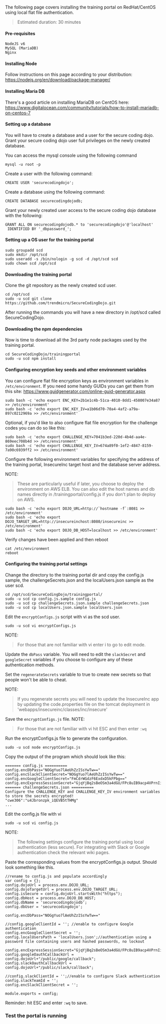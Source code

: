The following page covers installing the training portal on RedHat/CentOS using local flat file authentication.
> Estimated duration: 30 minutes

#### Pre-requisites
~~~~
NodeJS v6
MySQL (MariaDB)
Nginx
~~~~
#### Installing Node

Follow instructions on this page according to your distribution: https://nodejs.org/en/download/package-manager/

#### Installing Maria DB

There's a good article on installing MariaDB on CentOS here: https://www.digitalocean.com/community/tutorials/how-to-install-mariadb-on-centos-7

#### Setting up a database

You will have to create a database and a user for the secure coding dojo. Grant your secure coding dojo user full privileges on the newly created database.

You can access the mysql console using the following command

~~~~
mysql -u root -p
~~~~

Create a user with the following command:

~~~~
CREATE USER 'securecodingdojo';
~~~~

Create a database using the following command:

~~~~
CREATE DATABASE securecodingdojodb;
~~~~

Grant your newly created user access to the secure coding dojo database with the following:

~~~~
GRANT ALL ON securecodingdojodb.* to 'securecodingdojo'@'localhost'
 IDENTIFIED BY '_dbpassword_';
~~~~


#### Setting up a OS user for the training portal

~~~~~
sudo groupadd scd
sudo mkdir /opt/scd
sudo useradd -s /bin/nologin -g scd -d /opt/scd scd
sudo chown scd /opt/scd
~~~~~

#### Downloading the training portal

Clone the git repository as the newly created scd user.

~~~~
cd /opt/scd
sudo -u scd git clone https://github.com/trendmicro/SecureCodingDojo.git
~~~~

After running the commands you will have a new directory in /opt/scd called SecureCodingDojo.

#### Downloading the npm dependencies

Now is time to download all the 3rd party node packages used by the training portal. 

~~~~
cd SecureCodingDojo/trainingportal
sudo -u scd npm install
~~~~


#### Configuring encryption key seeds and other environment variables

You can configure flat file encryption keys as environment variables in `/etc/environment`. If you need some handy GUIDs you can get them from this site: https://www.guidgenerator.com/online-guid-generator.aspx 

~~~~
sudo bash -c 'echo export ENC_KEY=2b1e1c4b-51ca-4010-8dd1-458007e34a87 >> /etc/environment'
sudo bash -c 'echo export ENC_KEY_IV=a1b06d70-70a4-4af2-a79a-897c0212969a >> /etc/environment'
~~~~

Optional, if you'd like to also configure flat file encryption for the challenge codes you can do so like this:

~~~~
sudo bash -c 'echo export CHALLENGE_KEY=7041b3ed-220d-4b4d-aa4e-869eec708b4d >> /etc/environment'
sudo bash -c 'echo export CHALLENGE_KEY_IV=674a89f0-1ef2-4847-8159-7a90c6939ff2 >> /etc/environment'
~~~~

Configure the following environment variables for specifying the address of the training portal, InsecureInc target host and the database server address. 

NOTE:
> These are particularly useful if later, you choose to deploy the environment on AWS ELB. You can also edit the host names and db names directly in /trainingportal/config.js if you don't plan to deploy on AWS.

~~~~
sudo bash -c 'echo export DOJO_URL=http://`hostname -f`:8081 >> /etc/environment'
sudo bash -c 'echo export DOJO_TARGET_URL=http://insecureinchost:8080/insecureinc >> /etc/environment'
sudo bash -c 'echo export DOJO_DB_HOST=localhost >> /etc/environment'
~~~~

Verify changes have been applied and then reboot

~~~~
cat /etc/environment
reboot
~~~~

#### Configuring the training portal settings

Change the directory to the training portal dir and copy the config.js sample, the challengeSecrets.json and the localUsers.json sample as the user scd.

~~~~
cd /opt/scd/SecureCodingDojo/trainingportal/
sudo -u scd cp config.js.sample config.js
sudo -u scd cp challengeSecrets.json.sample challengeSecrets.json
sudo -u scd cp localUsers.json.sample localUsers.json
~~~~

Edit the `encryptConfigs.js` script with vi as the scd user.

~~~~
sudo -u scd vi encryptConfigs.js
~~~~

NOTE:
>For those that are not familiar with vi enter i to go to edit mode.

Update the `dbPass` variable. You will need to edit the `slackSecret` and `googleSecret` variables if you choose to configure any of these authentication methods.

Set the `regenerateSecrets` variable to true to create new secrets so that people won't be able to cheat.

NOTE:
>If you regenerate secrets you will need to update the InsecureInc app by updating the code.properties file on the tomcat deployment in 'webapps/insecureinc/classes/inc/insecure'

Save the `encryptConfigs.js` file.
NOTE:
>For those that are not familiar with vi hit ESC and then enter `:wq`

Run the encryptConfigs.js file to generate the configuration.

~~~~
sudo -u scd node encryptConfigs.js 
~~~~

Copy the output of the program which should look like this:
~~~~
======= config.js ==========
config.encDbPass="NOGgYuo7lAeUhZzISsYwTw=="
config.encSlackClientSecret="NOGgYuo7lAeUhZzISsYwTw=="
config.encGoogleClientSecret="FmCdrWGdzF6ExdxD5kFPbg=="
config.encExpressSessionSecret="GjqYjBq2sBeOSm3a4dGU/FPc8uIB9acp4VPrnIiiF6TUu4eYCidKy1FF6ZuI0ZywIcIVCJCwmZzEF/iTQUhFFfRdTXVIKezVs2QlVVbqHVcf0q5+kuJ/j/DIt/uHqkjL"
======= challengeSecrets.json ==========
Configure the CHALLENGE_KEY and CHALLENGE_KEY_IV environment variables to store the secrets encrypted!
"cwe306":"u4Jbronzpk_iQEVB5tTHMg"
...
~~~~


Edit the config.js file with vi

~~~~
sudo -u scd vi config.js
~~~~

NOTE:
> The following settings configure the training portal using local authentication (less secure). For integrating with Slack or Google authentication check the relevant wiki pages.

Paste the corresponding values from the encryptConfigs.js output. Should look something like this.

~~~~
//rename to config.js and populate accordingly
var config = {};
config.dojoUrl = process.env.DOJO_URL;
config.dojoTargetUrl = process.env.DOJO_TARGET_URL;
config.isSecure = config.dojoUrl.startsWith("https");
config.dbHost = process.env.DOJO_DB_HOST;
config.dbName = 'securecodingdojodb';
config.dbUser = 'securecodingdojo';

config.encDbPass="NOGgYuo7lAeUhZzISsYwTw=="

//config.googleClientId = ''; //enable to configure Google authentication
config.encGoogleClientSecret = '';
config.localUsersPath = 'localUsers.json';//authentication using a password file containing users and hashed passwords, no lockout

config.encExpressSessionSecret="GjqYjBq2sBeOSm3a4dGU/FPc8uIB9acp4VPrnIiiF6TUu4eYCidKy1FF6ZuI0ZywIcIVCJCwmZzEF/iTQUhFFfRdTXVIKezVs2QlVVbqHVcf0q5+kuJ/j/DIt/uHqkjL"
config.googleOauthCallbackUrl = config.dojoUrl+"/public/google/callback";
config.slackOauthCallbackUrl = config.dojoUrl+"/public/slack/callback";

//config.slackClientId = '';//enable to configure Slack authentication
config.slackTeamId = '';
config.encSlackClientSecret = '';

module.exports = config;
~~~~

Reminder: hit ESC and enter `:wq` to save.

### Test the portal is running
